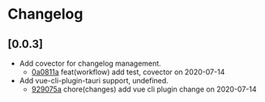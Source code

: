 # Changelog

## [0.0.3]

-   Add covector for changelog management.
    -   [0a0811a](https://www.github.com/tauri-apps/tauri-vscode/commit/0a0811a3aa1ddcb3ba60fb155576ca216527be34) feat(workflow) add test, covector on 2020-07-14
-   Add vue-cli-plugin-tauri support, undefined.
    -   [929075a](https://www.github.com/tauri-apps/tauri-vscode/commit/929075aae15492e2211738a3f54b47c9050558fe) chore(changes) add vue cli plugin change on 2020-07-14
